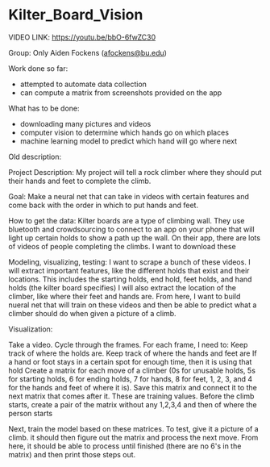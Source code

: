 # Kilter_Board_Vision

VIDEO LINK: https://youtu.be/bbO-6fwZC30

Group:
Only Aiden Fockens (afockens@bu.edu)

Work done so far:

- attempted to automate data collection
- can compute a matrix from screenshots provided on the app


What has to be done:
- downloading many pictures and videos
- computer vision to determine which hands go on which places
- machine learning model to predict which hand will go where next




Old description:


Project Description:
My project will tell a rock climber where they should put their hands and feet to complete the climb.

Goal:
Make a neural net that can take in videos with certain features and come back with the order in which to put hands and feet.

How to get the data:
Kilter boards are a type of climbing wall. They use bluetooth and crowdsourcing to connect to an app on your phone that will light up certain holds to show a path up the wall. On their app, there are lots of videos of people completing the climbs. I want to download these

Modeling, visualizing, testing:
I want to scrape a bunch of these videos. I will extract important features, like the different holds that exist and their locations. This includes the starting holds, end hold, feet holds, and hand holds (the kilter board specifies) I will also extract the location of the climber, like where their feet and hands are. From here, I want to build nueral net that will train on these videos and then be able to predict what a climber should do when given a picture of a climb.



Visualization: 

Take a video. Cycle through the frames. For each frame, I need to:
  Keep track of where the holds are.
  Keep track of where the hands and feet are 
  If a hand or foot stays in a certain spot for enough time, then it is using that hold 
  Create a matrix for each move of a climber (0s for unusable holds, 5s for starting holds, 6 for ending holds, 7 for hands, 8 for feet, 1, 2, 3, and 4 for the hands and feet of where it is). Save this matrix and connect it to the next matrix that comes after it. These are training values. 
  Before the climb starts, create a pair of the matrix without any 1,2,3,4 and then of where the person starts 


Next, train the model based on these matrices. To test, give it a picture of a climb. it should then figure out the matrix and process the next move. From here, it should be able to process until finished (there are no 6's in the matrix) and then print those steps out.
  
